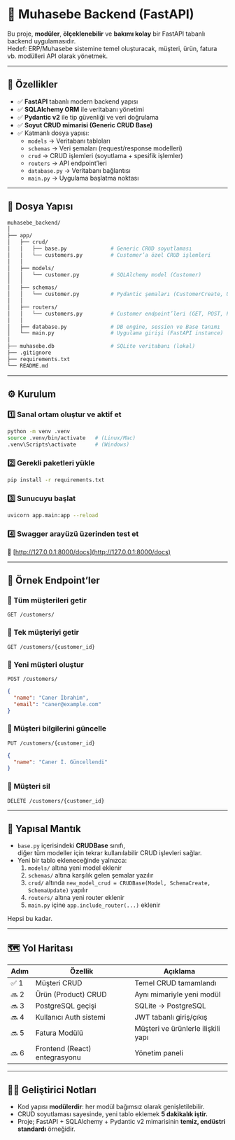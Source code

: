 # 📘 Muhasebe Backend (FastAPI)

Bu proje, **modüler**, **ölçeklenebilir** ve **bakımı kolay** bir FastAPI tabanlı backend uygulamasıdır.  
Hedef: ERP/Muhasebe sistemine temel oluşturacak, müşteri, ürün, fatura vb. modülleri API olarak yönetmek.

---

## 🚀 Özellikler

- ✅ **FastAPI** tabanlı modern backend yapısı  
- ✅ **SQLAlchemy ORM** ile veritabanı yönetimi  
- ✅ **Pydantic v2** ile tip güvenliği ve veri doğrulama  
- ✅ **Soyut CRUD mimarisi (Generic CRUD Base)**  
- ✅ Katmanlı dosya yapısı:
  - `models` → Veritabanı tabloları  
  - `schemas` → Veri şemaları (request/response modelleri)  
  - `crud` → CRUD işlemleri (soyutlama + spesifik işlemler)  
  - `routers` → API endpoint’leri  
  - `database.py` → Veritabanı bağlantısı  
  - `main.py` → Uygulama başlatma noktası

---

## 🧩 Dosya Yapısı

```bash
muhasebe_backend/
│
├── app/
│   ├── crud/
│   │   ├── base.py              # Generic CRUD soyutlaması
│   │   └── customers.py         # Customer’a özel CRUD işlemleri
│   │
│   ├── models/
│   │   └── customer.py          # SQLAlchemy model (Customer)
│   │
│   ├── schemas/
│   │   └── customer.py          # Pydantic şemaları (CustomerCreate, Update, vb.)
│   │
│   ├── routers/
│   │   └── customers.py         # Customer endpoint’leri (GET, POST, PUT, DELETE)
│   │
│   ├── database.py              # DB engine, session ve Base tanımı
│   └── main.py                  # Uygulama girişi (FastAPI instance)
│
├── muhasebe.db                  # SQLite veritabanı (lokal)
├── .gitignore
├── requirements.txt
└── README.md
```

---

## ⚙️ Kurulum

### 1️⃣ Sanal ortam oluştur ve aktif et

```bash
python -m venv .venv
source .venv/bin/activate   # (Linux/Mac)
.venv\Scripts\activate      # (Windows)
```

### 2️⃣ Gerekli paketleri yükle

```bash
pip install -r requirements.txt
```

### 3️⃣ Sunucuyu başlat

```bash
uvicorn app.main:app --reload
```

### 4️⃣ Swagger arayüzü üzerinden test et

🔗 [http://127.0.0.1:8000/docs](http://127.0.0.1:8000/docs)

---

## 🧠 Örnek Endpoint’ler

### 🔹 Tüm müşterileri getir
`GET /customers/`

### 🔹 Tek müşteriyi getir
`GET /customers/{customer_id}`

### 🔹 Yeni müşteri oluştur
`POST /customers/`

```json
{
  "name": "Caner İbrahim",
  "email": "caner@example.com"
}
```

### 🔹 Müşteri bilgilerini güncelle
`PUT /customers/{customer_id}`

```json
{
  "name": "Caner İ. Güncellendi"
}
```

### 🔹 Müşteri sil
`DELETE /customers/{customer_id}`

---

## 🧱 Yapısal Mantık

- `base.py` içerisindeki **CRUDBase** sınıfı,  
  diğer tüm modeller için tekrar kullanılabilir CRUD işlevleri sağlar.  
- Yeni bir tablo ekleneceğinde yalnızca:
  1. `models/` altına yeni model eklenir  
  2. `schemas/` altına karşılık gelen şemalar yazılır  
  3. `crud/` altında `new_model_crud = CRUDBase(Model, SchemaCreate, SchemaUpdate)` yapılır  
  4. `routers/` altına yeni router eklenir  
  5. `main.py` içine `app.include_router(...)` eklenir  

Hepsi bu kadar.

---

## 🗺️ Yol Haritası

| Adım | Özellik | Açıklama |
|------|----------|-----------|
| ✅ 1 | Müşteri CRUD | Temel CRUD tamamlandı |
| 🔜 2 | Ürün (Product) CRUD | Aynı mimariyle yeni modül |
| 🔜 3 | PostgreSQL geçişi | SQLite → PostgreSQL |
| 🔜 4 | Kullanıcı Auth sistemi | JWT tabanlı giriş/çıkış |
| 🔜 5 | Fatura Modülü | Müşteri ve ürünlerle ilişkili yapı |
| 🔜 6 | Frontend (React) entegrasyonu | Yönetim paneli |

---

## 👨‍💻 Geliştirici Notları

- Kod yapısı **modülerdir**: her modül bağımsız olarak genişletilebilir.  
- CRUD soyutlaması sayesinde, yeni tablo eklemek **5 dakikalık iştir.**  
- Proje; FastAPI + SQLAlchemy + Pydantic v2 mimarisinin **temiz, endüstri standardı** örneğidir.
